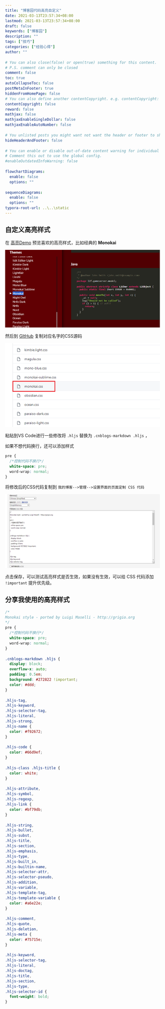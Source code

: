 ```yaml
---
title: "博客园代码高亮自定义"
date: 2021-03-13T23:57:34+08:00
lastmod: 2021-03-13T23:57:34+08:00
draft: false
keywords: ["博客园"]
description: ""
tags: ["技巧"]
categories: ["经验心得"]
author: ""

# You can also close(false) or open(true) something for this content.
# P.S. comment can only be closed
comment: false
toc: true
autoCollapseToc: false
postMetaInFooter: true
hiddenFromHomePage: false
# You can also define another contentCopyright. e.g. contentCopyright: "This is another copyright."
contentCopyright: false
reward: false
mathjax: false
mathjaxEnableSingleDollar: false
mathjaxEnableAutoNumber: false

# You unlisted posts you might want not want the header or footer to show
hideHeaderAndFooter: false

# You can enable or disable out-of-date content warning for individual post.
# Comment this out to use the global config.
#enableOutdatedInfoWarning: false

flowchartDiagrams:
  enable: false
  options: ""

sequenceDiagrams: 
  enable: false
  options: ""
typora-root-url: ..\..\static
---
```


<!--more-->

## 自定义高亮样式

在 [高亮Demo](https://highlightjs.org/static/demo/) 预览喜欢的高亮样式，比如经典的 **Monokai**

![Image1](/image/博客园代码高亮自定义/Image1.png)

然后到 [GItHub](https://github.com/RealAndMe/blogs-style/tree/master/highlight/styles) 复制对应名字的CSS源码

![Image2](/image/博客园代码高亮自定义/Image2.png)

粘贴到VS Code进行一些修改将 `.hljs` 替换为 `.cnblogs-markdown .hljs` ，

如果不想代码换行，还可以添加样式

```css
pre {
  /*控制代码不换行*/
  white-space: pre;
  word-wrap: normal;
}
```

将修改后的CSS代码复制到 `我的博客-->管理-->设置界面的页面定制 CSS 代码`

![Image3](/image/博客园代码高亮自定义/Image3.png)

点击保存，可以测试高亮样式是否生效，如果没有生效，可以给 CSS 代码添加 `!important` 提升优先级。

## 分享我使用的高亮样式

```css
/*
Monokai style - ported by Luigi Maselli - http://grigio.org
*/
pre {
  /*控制代码不换行*/
  white-space: pre;
  word-wrap: normal;
}

.cnblogs-markdown .hljs {
  display: block;
  overflow-x: auto;
  padding: 0.5em;
  background: #272822 !important;
  color: #ddd;
}

.hljs-tag,
.hljs-keyword,
.hljs-selector-tag,
.hljs-literal,
.hljs-strong,
.hljs-name {
  color: #f92672;
}

.hljs-code {
  color: #66d9ef;
}

.hljs-class .hljs-title {
  color: white;
}

.hljs-attribute,
.hljs-symbol,
.hljs-regexp,
.hljs-link {
  color: #bf79db;
}

.hljs-string,
.hljs-bullet,
.hljs-subst,
.hljs-title,
.hljs-section,
.hljs-emphasis,
.hljs-type,
.hljs-built_in,
.hljs-builtin-name,
.hljs-selector-attr,
.hljs-selector-pseudo,
.hljs-addition,
.hljs-variable,
.hljs-template-tag,
.hljs-template-variable {
  color: #a6e22e;
}

.hljs-comment,
.hljs-quote,
.hljs-deletion,
.hljs-meta {
  color: #75715e;
}

.hljs-keyword,
.hljs-selector-tag,
.hljs-literal,
.hljs-doctag,
.hljs-title,
.hljs-section,
.hljs-type,
.hljs-selector-id {
  font-weight: bold;
}
```

